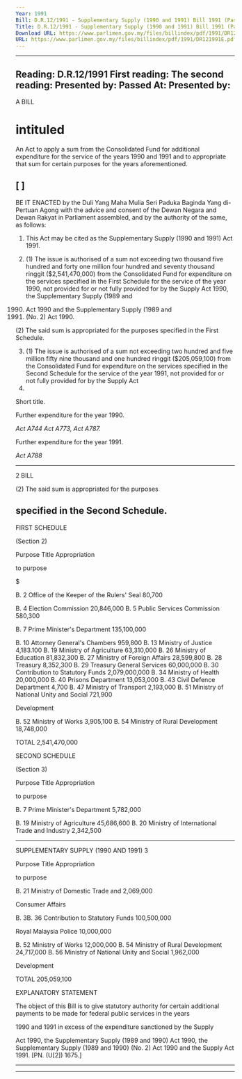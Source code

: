 ```yaml
---
Year: 1991
Bill: D.R.12/1991 - Supplementary Supply (1990 and 1991) Bill 1991 (Passed)
Title: D.R.12/1991 - Supplementary Supply (1990 and 1991) Bill 1991 (Passed)
Download URL: https://www.parlimen.gov.my/files/billindex/pdf/1991/DR121991E.pdf
URL: https://www.parlimen.gov.my/files/billindex/pdf/1991/DR121991E.pdf
---
```

---
Reading:
D.R.12/1991
First reading:
The second reading:
Presented by:
Passed At:
Presented by:
---

A BILL

# intituled

An Act to apply a sum from the Consolidated Fund for
additional expenditure for the service of the years 1990
and 1991 and to appropriate that sum for certain
purposes for the years aforementioned.

## [ ]

BE IT ENACTED by the Duli Yang Maha Mulia Seri
Paduka Baginda Yang di-Pertuan Agong with the advice
and consent of the Dewan Negara and Dewan Rakyat in
Parliament assembled, and by the authority of the same, as
follows:

1. This Act may be cited as the Supplementary Supply
(1990 and 1991) Act 1991.

2. (1) The issue is authorised of a sum not exceeding two
thousand five hundred and forty one million four hundred
and seventy thousand ringgit ($2,541,470,000) from the
Consolidated Fund for expenditure on the services
specified in the First Schedule for the service of the year
1990, not provided for or not fully provided for by the
Supply Act 1990, the Supplementary Supply (1989 and
1990) Act 1990 and the Supplementary Supply (1989 and
1990) (No. 2) Act 1990.

(2) The said sum is appropriated for the purposes
specified in the First Schedule.

3. (1) The issue is authorised of a sum not exceeding two
hundred and five million fifty nine thousand and one
hundred ringgit ($205,059,100) from the Consolidated
Fund for expenditure on the services specified in the
Second Schedule for the service of the year 1991, not
provided for or not fully provided for by the Supply Act
1991.


Short title.

Further
expenditure
for the year
1990.

_Act A744_
_Act A773,_
_Act A787._

Further
expenditure
for the year
1991.

_Act A788_


-----

2 BILL

(2) The said sum is appropriated for the purposes

## specified in the Second Schedule.

FIRST SCHEDULE

(Section 2)

Purpose Title Appropriation

to purpose

$

B. 2 Office of the Keeper of the Rulers' Seal 80,700

B. 4 Election Commission 20,846,000
B. 5 Public Services Commission 580,300

B. 7 Prime Minister's Department 135,100,000

B. 10 Attorney General's Chambers 959,800
B. 13 Ministry of Justice 4,183.100
B. 19 Ministry of Agriculture 63,310,000
B. 26 Ministry of Education 81,832,300
B. 27 Ministry of Foreign Affairs 28,599,800
B. 28 Treasury 8,352,300
B. 29 Treasury General Services 60,000,000
B. 30 Contribution to Statutory Funds 2,079,000,000
B. 34 Ministry of Health 20,000,000
B. 40 Prisons Department 13,053,000
B. 43 Civil Defence Department 4,700
B. 47 Ministry of Transport 2,193,000
B. 51 Ministry of National Unity and Social 721,900

Development

B. 52 Ministry of Works 3,905,100
B. 54 Ministry of Rural Development 18,748,000

TOTAL 2,541,470,000

SECOND SCHEDULE

(Section 3)

Purpose Title Appropriation

to purpose

B. 7 Prime Minister's Department 5,782,000

B. 19 Ministry of Agriculture 45,686,600
B. 20 Ministry of International Trade and Industry 2,342,500


-----

SUPPLEMENTARY SUPPLY (1990 AND 1991) 3

Purpose Title Appropriation

to purpose

B. 21 Ministry of Domestic Trade and 2,069,000

Consumer Affairs

B. 3B. 36 Contribution to Statutory Funds 100,500,000

Royal Malaysia Police 10,000,000

B. 52 Ministry of Works 12,000,000
B. 54 Ministry of Rural Development 24,717,000
B. 56 Ministry of National Unity and Social 1,962,000

Development

TOTAL 205,059,100

EXPLANATORY STATEMENT

The object of this Bill is to give statutory authority for certain
additional payments to be made for federal public services in the years

1990 and 1991 in excess of the expenditure sanctioned by the Supply

Act 1990, the Supplementary Supply (1989 and 1990) Act 1990, the
Supplementary Supply (1989 and 1990} (No. 2) Act 1990 and the
Supply Act 1991. [PN. (U[2]) 1675.]


-----

-----

